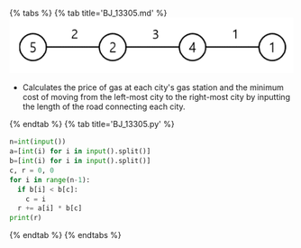 {% tabs %}
{% tab title='BJ_13305.md' %}
![](images/20210303_201332.png)
* Calculates the price of gas at each city's gas station and the minimum cost of moving from the left-most city to the right-most city by inputting the length of the road connecting each city.

{% endtab %}
{% tab title='BJ_13305.py' %}

```py
n=int(input())
a=[int(i) for i in input().split()]
b=[int(i) for i in input().split()]
c, r = 0, 0
for i in range(n-1):
  if b[i] < b[c]:
    c = i
  r += a[i] * b[c]
print(r)
```

{% endtab %}
{% endtabs %}